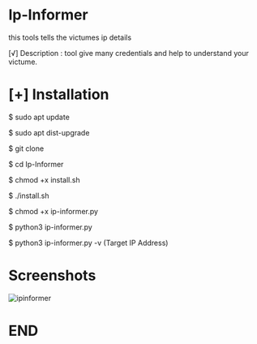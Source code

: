 # Ip-Informer
this tools tells the victumes ip details

[√] Description :
tool give many credentials and help to understand your victume.

# [+] Installation

$ sudo apt update

$ sudo apt dist-upgrade

$ git clone 

$ cd Ip-Informer

$ chmod +x install.sh

$ ./install.sh

$ chmod +x ip-informer.py

$ python3 ip-informer.py 

$ python3 ip-informer.py -v (Target IP Address)

# Screenshots

![ipinformer](https://user-images.githubusercontent.com/91869614/189964152-d208c116-4d2c-4369-b420-e033ae976a60.png)

# END
